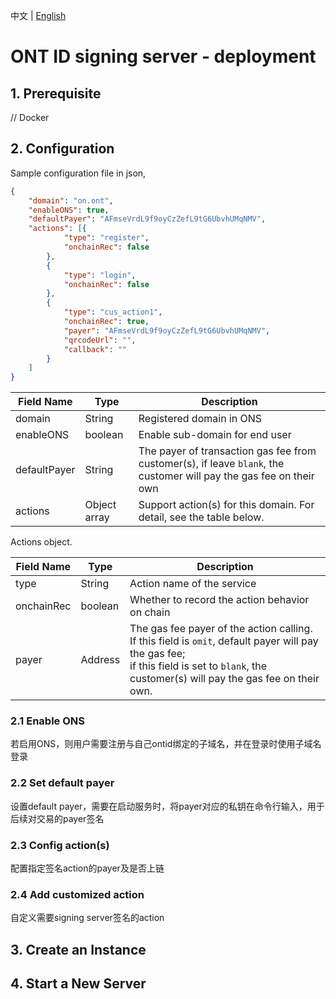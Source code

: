 中文 | [English](deployment_EN.md)

# ONT ID signing server - deployment

## 1. Prerequisite

// Docker

## 2. Configuration

Sample configuration file in json,

```json
{
	"domain": "on.ont",
	"enableONS": true,
	"defaultPayer": "AFmseVrdL9f9oyCzZefL9tG6UbvhUMqNMV",
	"actions": [{
			"type": "register",
			"onchainRec": false
		},
		{
			"type": "login",
			"onchainRec": false
		},
		{
			"type": "cus_action1",
			"onchainRec": true,
			"payer": "AFmseVrdL9f9oyCzZefL9tG6UbvhUMqNMV",
			"qrcodeUrl": "",
			"callback": ""
		}
	]
}
```

| Field Name | Type | Description |
| ---------- | ---- | ----------- |
| domain | String | Registered domain in ONS |
| enableONS | boolean | Enable sub-domain for end user |
| defaultPayer | String | The payer of transaction gas fee from customer(s), if leave `blank`, the customer will pay the gas fee on their own |
| actions | Object array | Support action(s) for this domain. For detail, see the table below. |

Actions object.

| Field Name | Type    | Description                                                  |
| ---------- | ------- | ------------------------------------------------------------ |
| type       | String  | Action name of the service                                   |
| onchainRec | boolean | Whether to record the action behavior on chain               |
| payer      | Address | The gas fee payer of the action calling. <br/>If this field is `omit`, default payer will pay the gas fee; <br/>if this field is set to `blank`, the customer(s) will pay the gas fee on their own. |

### 2.1 Enable ONS

若启用ONS，则用户需要注册与自己ontid绑定的子域名，并在登录时使用子域名登录

### 2.2 Set default payer

设置default payer，需要在启动服务时，将payer对应的私钥在命令行输入，用于后续对交易的payer签名

### 2.3 Config action(s)

配置指定签名action的payer及是否上链

### 2.4 Add customized action 

自定义需要signing server签名的action

## 3. Create an Instance

## 4. Start a New Server

